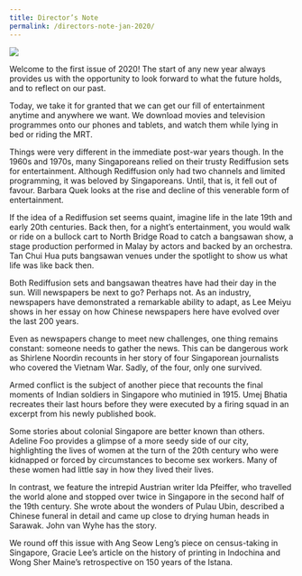 ```yaml
---
title: Director’s Note
permalink: /directors-note-jan-2020/
---
```

<img src="/images/Vol-15-issue-4/vol15_iss4.jpg">


Welcome to the first issue of 2020! The start of any new year always provides us with the opportunity to look forward to what the future holds, and to reflect on our past.

Today, we take it for granted that we can get our fill of entertainment anytime and anywhere we want. We download movies and television programmes onto our phones and tablets, and watch them while lying in bed or riding the MRT.

Things were very different in the immediate post-war years though. In the 1960s and 1970s, many Singaporeans relied on their trusty Rediffusion sets for entertainment. Although Rediffusion only had two channels and limited programming, it was beloved by Singaporeans. Until, that is, it fell out of favour. Barbara Quek looks at the rise and decline of this venerable form of entertainment.

If the idea of a Rediffusion set seems quaint, imagine life in the late 19th and early 20th centuries. Back then, for a night’s entertainment, you would walk or ride on a bullock cart to North Bridge Road to catch a bangsawan show, a stage production performed in Malay by actors and backed by an orchestra. Tan Chui Hua puts bangsawan venues under the spotlight to show us what life was like back then.

Both Rediffusion sets and bangsawan theatres have had their day in the sun. Will newspapers be next to go? Perhaps not. As an industry, newspapers have demonstrated a remarkable ability to adapt, as Lee Meiyu shows in her essay on how Chinese newspapers here have evolved over the last 200 years.

Even as newspapers change to meet new challenges, one thing remains constant: someone needs to gather the news. This can be dangerous work as Shirlene Noordin recounts in her story of four Singaporean journalists who covered the Vietnam War. Sadly, of the four, only one survived.

Armed conflict is the subject of another piece that recounts the final moments of Indian soldiers in Singapore who mutinied in 1915. Umej Bhatia recreates their last hours before they were executed by a firing squad in an excerpt from his newly published book.

Some stories about colonial Singapore are better known than others. Adeline Foo provides a glimpse of a more seedy side of our city, highlighting the lives of women at the turn of the 20th century who were kidnapped or forced by circumstances to become sex workers. Many of these women had little say in how they lived their lives.

In contrast, we feature the intrepid Austrian writer Ida Pfeiffer, who travelled the world alone and stopped over twice in Singapore in the second half of the 19th century. She wrote about the wonders of Pulau Ubin, described a Chinese funeral in detail and came up close to drying human heads in Sarawak. John van Wyhe has the story.

We round off this issue with Ang Seow Leng’s piece on census-taking in Singapore, Gracie Lee’s article on the history of printing in Indochina and Wong Sher Maine’s retrospective on 150 years of the Istana.